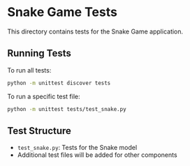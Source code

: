 # Snake Game Tests

This directory contains tests for the Snake Game application.

## Running Tests

To run all tests:

```bash
python -m unittest discover tests
```

To run a specific test file:

```bash
python -m unittest tests/test_snake.py
```

## Test Structure

- `test_snake.py`: Tests for the Snake model
- Additional test files will be added for other components